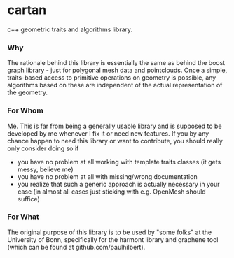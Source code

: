 cartan
=======

c++ geometric traits and algorithms library.

### Why ###

The rationale behind this library is essentially the same as behind the boost graph library - just for polygonal mesh data and pointclouds.
Once a simple, traits-based access to primitive operations on geometry is possible, any algorithms based on these are independent of the actual representation of the geometry.

### For Whom ###

Me. This is far from being a generally usable library and is supposed to be developed by me whenever I fix it or need new features.
If you by any chance happen to need this library or want to contribute, you should really only consider doing so if
- you have no problem at all working with template traits classes (it gets messy, believe me)
- you have no problem at all with missing/wrong documentation
- you realize that such a generic approach is actually necessary in your case (in almost all cases just sticking with e.g. OpenMesh should suffice)


### For What ###

The original purpose of this library is to be used by "some folks" at the University of Bonn, specifically for the harmont library and graphene tool (which can be found at github.com/paulhilbert).
